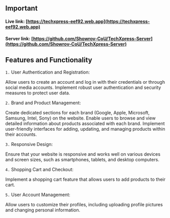 ## Important

#### Live link: [https://techxpress-eef92.web.app](https://techxpress-eef92.web.app)

#### Server link: [https://github.com/Showrov-CoU/TechXpress-Server](https://github.com/Showrov-CoU/TechXpress-Server)

## Features and Functionality

`1.` User Authentication and Registration:

Allow users to create an account and log in with their credentials or through social media accounts. Implement robust user authentication and security measures to protect user data.

`2.` Brand and Product Management:

Create dedicated sections for each brand (Google, Apple, Microsoft, Samsung, Intel, Sony) on the website. Enable users to browse and view detailed information about products associated with each brand. Implement user-friendly interfaces for adding, updating, and managing products within their accounts.

`3.` Responsive Design:

Ensure that your website is responsive and works well on various devices and screen sizes, such as smartphones, tablets, and desktop computers.

`4.` Shopping Cart and Checkout:

Implement a shopping cart feature that allows users to add products to their cart.

`5.` User Account Management:

Allow users to customize their profiles, including uploading profile pictures and changing personal information.
